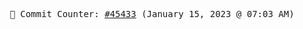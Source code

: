 <p align="center">
    <samp>
        📮 Commit Counter: <a href="https://github.com/Javascript-void0/Javascript-void0/commits/main">#45433</a> (January 15, 2023 @ 07:03 AM)
    </samp>
</p>